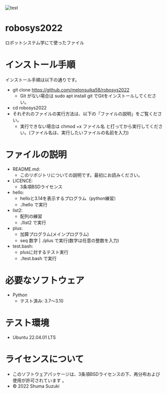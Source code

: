 
![test](https://github.com/melonsuika58/robosys2022/actions/workflows/test.yml/badge.svg)

# robosys2022
ロボットシステム学にて使ったファイル

# インストール手順
インストール手順は以下の通りです。

* git clone https://github.com/melonsuika58/robosys2022
  * Git がない場合は  sudo apt install git  でGitをインストールしてください。
* cd robosys2022
* それぞれのファイルの実行方法は、以下の「ファイルの説明」をご覧ください。
  * 実行できない場合は  chmod +x ファイル名  と打ってから実行してください。(ファイル名は、実行したいファイルの名前を入力)

# ファイルの説明
* README.md:
  * このリポジトリについての説明です。最初にお読みください。
* LICENCE:
  * 3条項BSDライセンス
* hello:
  * helloと3.14を表示するプログラム（python練習）
  * ./hello で実行
* list2:
  * 配列の練習
  * ./list2 で実行
* plus:
  * 加算プログラム(メインプログラム)
  * seq 数字 | ./plus で実行(数字は任意の整数を入力)
* test.bash:
  * plusに対するテスト実行
  * ./test.bash で実行

# 必要なソフトウェア
* Python
  * テスト済み: 3.7～3.10

# テスト環境
* Ubuntu 22.04.01 LTS

# ライセンスについて
* このソフトウェアパッケージは、3条項BSDライセンスの下、再分布および使用が許可されています
。
* © 2022 Shuma Suzuki
